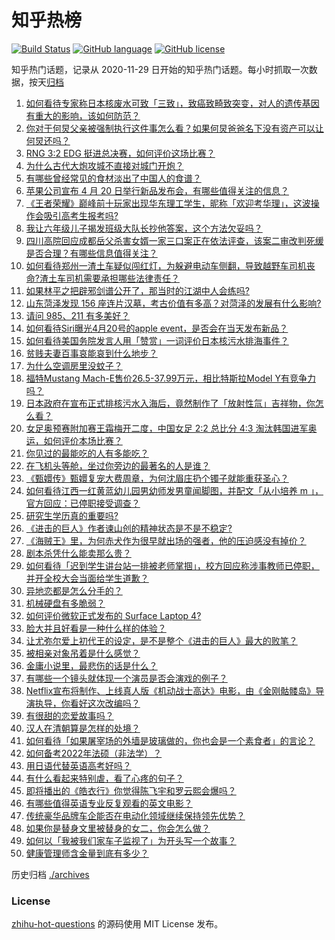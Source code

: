 # 知乎热榜
[![Build Status](https://github.com/ToWeLong/zhihu-hot-questions/workflows/CI/badge.svg)](https://github.com/ToWeLong/zhihu-hot-questions/actions)
[![GitHub language](https://img.shields.io/badge/language-golang-orange.svg)](https://golang.org/)
[![GitHub license](https://img.shields.io/github/license/ToWeLong/zhihu-hot-questions)](https://github.com/ToWeLong/zhihu-hot-questions/blob/main/LICENSE)

知乎热门话题，记录从 2020-11-29 日开始的知乎热门话题。每小时抓取一次数据，按天[归档](./archives)

<!-- BEGIN -->

1. [如何看待专家称日本核废水可致「三致」，致癌致畸致突变，对人的遗传基因有重大的影响，该如何防范？](https://www.zhihu.com/question/454262625)
1. [你对于何炅父亲被强制执行这件事怎么看？如果何炅爸爸名下没有资产可以让何炅还吗？](https://www.zhihu.com/question/454384646)
1. [RNG 3:2 EDG 挺进总决赛，如何评价这场比赛？](https://www.zhihu.com/question/454422605)
1. [为什么古代大炮攻城不直接对城门开炮？](https://www.zhihu.com/question/363815303)
1. [有哪些曾经常见的食材淡出了中国人的食谱？](https://www.zhihu.com/question/49690737)
1. [苹果公司宣布 4 月 20 日举行新品发布会，有哪些值得关注的信息？](https://www.zhihu.com/question/454502427)
1. [《王者荣耀》巅峰前十玩家出现华东理工学生，昵称「欢迎考华理」，这波操作会吸引高考生报考吗?](https://www.zhihu.com/question/454324463)
1. [我让六年级儿子揭发班级大队长抄他答案，这个方法欠妥吗？](https://www.zhihu.com/question/453509757)
1. [四川高院回应成都岳父杀害女婿一家三口案正在依法评查，该案二审改判死缓是否合理？有哪些信息值得关注？](https://www.zhihu.com/question/454370183)
1. [如何看待郑州一渣土车疑似闯红灯，为躲避电动车侧翻，导致越野车司机丧命?渣土车司机需要承担哪些法律责任？](https://www.zhihu.com/question/454243355)
1. [如果林平之把辟邪剑谱公开了，那当时的江湖中人会练吗?](https://www.zhihu.com/question/442262894)
1. [山东菏泽发现 156 座连片汉墓，考古价值有多高？对菏泽的发展有什么影响?](https://www.zhihu.com/question/454325320)
1. [请问 985、211 有多美好？](https://www.zhihu.com/question/438353781)
1. [如何看待Siri曝光4月20号的apple event，是否会在当天发布新品？](https://www.zhihu.com/question/454424112)
1. [如何看待美国务院发言人用「赞赏」一词评价日本核污水排海事件？](https://www.zhihu.com/question/454360398)
1. [贫贱夫妻百事哀能哀到什么地步？](https://www.zhihu.com/question/363473759)
1. [为什么空调房里没蚊子？](https://www.zhihu.com/question/26007726)
1. [福特Mustang Mach-E售价26.5-37.99万元，相比特斯拉Model Y有竞争力吗？](https://www.zhihu.com/question/454461610)
1. [日本政府在宣布正式排核污水入海后，竟然制作了「放射性氚」吉祥物，你怎么看？](https://www.zhihu.com/question/454524195)
1. [女足奥预赛附加赛王霜梅开二度，中国女足 2:2 总比分 4:3 淘汰韩国进军奥运，如何评价本场比赛？](https://www.zhihu.com/question/454448624)
1. [你见过的最能吃的人有多能吃？](https://www.zhihu.com/question/40594129)
1. [在飞机头等舱，坐过你旁边的最著名的人是谁？](https://www.zhihu.com/question/359274010)
1. [《甄嬛传》甄嬛复宠大费周章，为何沈眉庄扔个镯子就能重获圣心？](https://www.zhihu.com/question/454262368)
1. [如何看待江西一红黄蓝幼儿园男幼师发男童闻脚图，并配文「从小培养 m 」，官方回应：已停职接受调查？](https://www.zhihu.com/question/454361643)
1. [研究生学历真的重要吗?](https://www.zhihu.com/question/346149746)
1. [《进击的巨人》作者谏山创的精神状态是不是不稳定?](https://www.zhihu.com/question/453646269)
1. [《海贼王》里，为何赤犬作为很早就出场的强者，他的压迫感没有掉价？](https://www.zhihu.com/question/453269002)
1. [剧本杀凭什么能卖那么贵？](https://www.zhihu.com/question/448110702)
1. [如何看待「迟到学生讲台站一排被老师掌掴」，校方回应称涉事教师已停职，并开全校大会当面给学生道歉？](https://www.zhihu.com/question/454399314)
1. [异地恋都是怎么分手的？](https://www.zhihu.com/question/277457122)
1. [机械硬盘有多脆弱？](https://www.zhihu.com/question/23637714)
1. [如何评价微软正式发布的 Surface Laptop 4?](https://www.zhihu.com/question/454473220)
1. [脸大并且好看是一种什么样的体验？](https://www.zhihu.com/question/31516781)
1. [让尤弥尔爱上初代王的设定，是不是整个《进击的巨人》最大的败笔？](https://www.zhihu.com/question/453484164)
1. [被相亲对象吊着是什么感觉？](https://www.zhihu.com/question/453284347)
1. [金庸小说里，最悲伤的话是什么？](https://www.zhihu.com/question/37039573)
1. [有哪些一个镜头就体现一个演员是否会演戏的例子？](https://www.zhihu.com/question/269939406)
1. [Netflix宣布将制作、上线真人版《机动战士高达》电影，由《金刚骷髅岛》导演执导，你看好这次改编吗？](https://www.zhihu.com/question/454373008)
1. [有很甜的恋爱故事吗？](https://www.zhihu.com/question/336465537)
1. [汉人在清朝算是怎样的处境？](https://www.zhihu.com/question/454255663)
1. [如何看待「如果屠宰场的外墙是玻璃做的，你也会是一个素食者」的言论？](https://www.zhihu.com/question/38817519)
1. [如何备考2022年法硕（非法学）？](https://www.zhihu.com/question/398179108)
1. [用日语代替英语高考好吗？](https://www.zhihu.com/question/21682886)
1. [有什么看起来特别虐，看了心疼的句子？](https://www.zhihu.com/question/453352588)
1. [即将播出的《皓衣行》你觉得陈飞宇和罗云熙会爆吗？](https://www.zhihu.com/question/451189105)
1. [有哪些值得英语专业反复观看的英文电影？](https://www.zhihu.com/question/327827779)
1. [传统豪华品牌车企能否在电动化领域继续保持领先优势？](https://www.zhihu.com/question/358930164)
1. [如果你是替身文里被替身的女二，你会怎么做？](https://www.zhihu.com/question/394589030)
1. [如何以「我被我们家车子监视了」为开头写一个故事？](https://www.zhihu.com/question/445381774)
1. [健康管理师含金量到底有多少？](https://www.zhihu.com/question/339113381)

<!-- END -->

历史归档 [./archives](./archives)


### License
[zhihu-hot-questions](https://github.com/towelong/zhihu-hot-questions) 的源码使用 MIT License 发布。